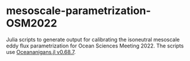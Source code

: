 # mesoscale-parametrization-OSM2022

Julia scripts to generate output for calibrating the isoneutral mesoscale eddy flux parametrization for Ocean Sciences Meeting 2022. The scripts use [Oceananigans.jl v0.68.7](https://github.com/CliMA/Oceananigans.jl/releases/tag/v0.68.7).
